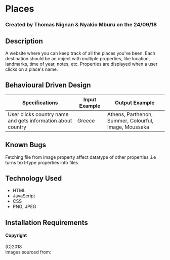 # Places
### Created by Thomas Nignan & Nyakio Mburu on the 24/09/18

## Description
A website where you can keep track of all the places you've been. Each destination should be an object with multiple properties, like location, landmarks, time of year, notes, etc. Properties are displayed when a user clicks on a place's name.

## Behavioural Driven Design
|Specifications|Input Example|Output Example|
|--------------|-------------|--------------|
| User clicks country name and gets information about country |Greece| Athens, Parthenon, Summer, Colourful, Image, Moussaka  |

## Known Bugs
Fetching file from image property affect datatype of other properties .i.e turns text-type properties into files

## Technology Used
* HTML
* JavaScript
* CSS
* PNG, JPEG

## Installation Requirements

#### Copyright
(C)2018 <br>
Images sourced from:
